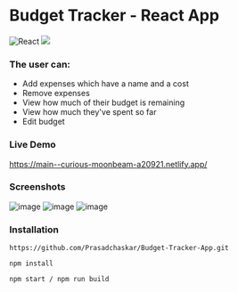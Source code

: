 # Budget Tracker - React App
![React](https://img.shields.io/badge/react-%2320232a.svg?style=for-the-badge&logo=react&logoColor=%2361DAFB) ![](https://img.shields.io/badge/bootstrap-%23563D7C.svg?style=for-the-badge&logo=bootstrap&logoColor=white)

### The user can:
- Add expenses which have a name and a cost
- Remove expenses
- View how much of their budget is remaining
- View how much they've spent so far
- Edit budget
### Live Demo
https://main--curious-moonbeam-a20921.netlify.app/

### Screenshots
![image](https://github.com/Prasadchaskar/Budget-Tracker-App/assets/72083319/6001203e-f78d-43a8-aa45-435e122a93c7)
![image](https://github.com/Prasadchaskar/Budget-Tracker-App/assets/72083319/ba53534f-d545-4a79-a766-533d5ceed382)
![image](https://github.com/Prasadchaskar/Budget-Tracker-App/assets/72083319/b24d5dd3-b980-4c37-9776-bc04935cde49)

### Installation

```
https://github.com/Prasadchaskar/Budget-Tracker-App.git

npm install

npm start / npm run build
```
